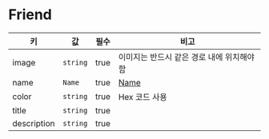 # Friend

| 키 | 값 | 필수 | 비고 |
| --- | --- | --- | --- |
| image | `string` | true | 이미지는 반드시 같은 경로 내에 위치해야 함 |
| name | `Name` | true | [Name](./name.md) |
| color | `string` | true | Hex 코드 사용 |
| title | `string` | true | |
| description | `string` | true | |
